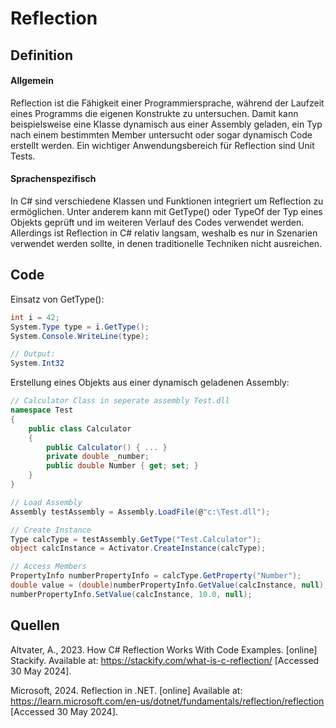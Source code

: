 # Reflection

## Definition

#### Allgemein

Reflection ist die Fähigkeit einer Programmiersprache, während der Laufzeit eines Programms die eigenen Konstrukte zu untersuchen.
Damit kann beispielsweise eine Klasse dynamisch aus einer Assembly geladen, ein Typ nach einem bestimmten Member untersucht oder sogar dynamisch Code erstellt werden.
Ein wichtiger Anwendungsbereich für Reflection sind Unit Tests.

#### Sprachenspezifisch

In C# sind verschiedene Klassen und Funktionen integriert um Reflection zu ermöglichen.
Unter anderem kann mit GetType() oder TypeOf der Typ eines Objekts geprüft und im weiteren Verlauf des Codes verwendet werden.
Allerdings ist Reflection in C# relativ langsam, weshalb es nur in Szenarien verwendet werden sollte, in denen traditionelle Techniken nicht ausreichen.

## Code

Einsatz von GetType():
```cs
int i = 42;
System.Type type = i.GetType();
System.Console.WriteLine(type);

// Output:
System.Int32
```

Erstellung eines Objekts aus einer dynamisch geladenen Assembly:
```cs
// Calculator Class in seperate assembly Test.dll
namespace Test
{
    public class Calculator
    {
        public Calculator() { ... }
        private double _number;
        public double Number { get; set; }
    }
}

// Load Assembly
Assembly testAssembly = Assembly.LoadFile(@"c:\Test.dll");

// Create Instance
Type calcType = testAssembly.GetType("Test.Calculator");
object calcInstance = Activator.CreateInstance(calcType);

// Access Members
PropertyInfo numberPropertyInfo = calcType.GetProperty("Number");
double value = (double)numberPropertyInfo.GetValue(calcInstance, null);
numberPropertyInfo.SetValue(calcInstance, 10.0, null);
```

## Quellen

Altvater, A., 2023. How C# Reflection Works With Code Examples. [online] Stackify. Available at: <https://stackify.com/what-is-c-reflection/> [Accessed 30 May 2024].

Microsoft, 2024. Reflection in .NET. [online] Available at: <https://learn.microsoft.com/en-us/dotnet/fundamentals/reflection/reflection> [Accessed 30 May 2024].